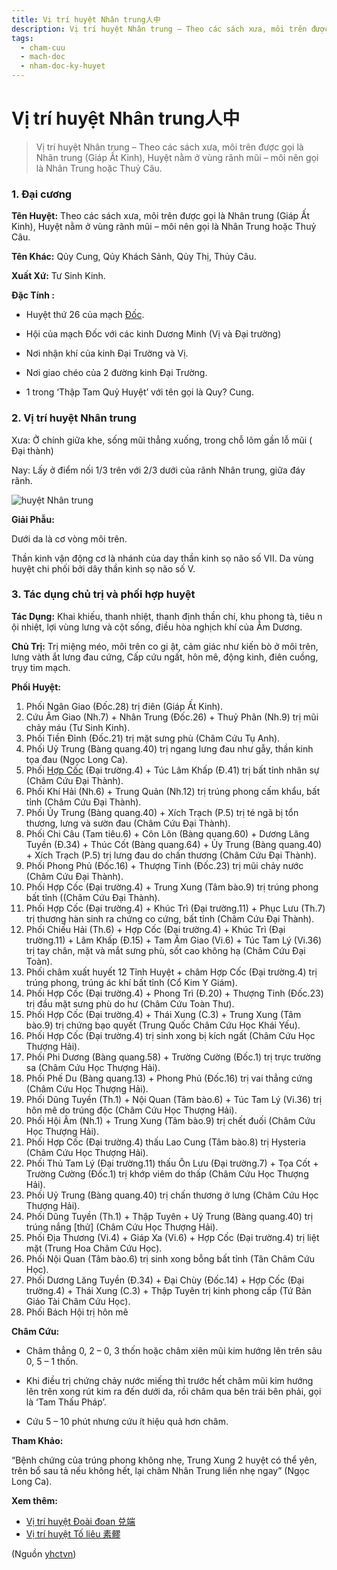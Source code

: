 ```yaml
---
title: Vị trí huyệt Nhân trung人中
description: Vị trí huyệt Nhân trung – Theo các sách xưa, môi trên được gọi là Nhân trung (Giáp Ất Kinh), Huyệt nằm ở vùng rãnh mũi – môi nên gọi là Nhân Trung hoặc Thuỷ Câu.
tags:
  - cham-cuu
  - mach-doc
  - nham-doc-ky-huyet
---
```


# Vị trí huyệt Nhân trung人中 

> Vị trí huyệt Nhân trung – Theo các sách xưa, môi trên được gọi là Nhân trung (Giáp Ất Kinh), Huyệt nằm ở vùng rãnh mũi – môi nên gọi là Nhân Trung hoặc Thuỷ Câu.

### 1. Đại cương

**Tên Huyệt:** Theo các sách xưa, môi trên được gọi là Nhân trung (Giáp Ất Kinh), Huyệt nằm ở vùng rãnh mũi – môi nên gọi là Nhân Trung hoặc Thuỷ Câu.

**Tên Khác:** Qủy Cung, Qủy Khách Sảnh, Qủy Thị, Thủy Câu.

**Xuất Xứ:** Tư Sinh Kinh.

**Đặc Tính :**

+ Huyệt thứ 26 của mạch [Đốc](/yhctvn/dai-cuong-mach-doc/).

+ Hội của mạch Đốc với các kinh Dương Minh (Vị và Đại trường)

+ Nơi nhận khí của kinh Đại Trường và Vị.

+ Nơi giao chéo của 2 đường kinh Đại Trường.

+ 1 trong ‘Thập Tam Quỷ Huyệt’ với tên gọi là Quy? Cung.

### 2. Vị trí huyệt Nhân trung

Xưa: Ở chính giữa khe, sống mũi thẳng xuống, trong chỗ lõm gần lỗ mũi ( Đại thành)

Nay: Lấy ở điểm nối 1/3 trên với 2/3 dưới của rãnh Nhân trung, giữa đáy rãnh.

![huyệt Nhân trung](/imgs/yhctvn/huyet-nhan-trung-300x169.jpg)

**Giải Phẫu:**

Dưới da là cơ vòng môi trên.

Thần kinh vận động cơ là nhánh của day thần kinh sọ não số VII. Da vùng huyệt chi phối bởi dây thần kinh sọ não số V.

### 3. Tác dụng chủ trị và phối hợp huyệt

**Tác Dụng:** Khai khiếu, thanh nhiệt, thanh định thần chí, khu phong tà, tiêu n ội nhiệt, lợi vùng lưng và cột sống, điều hòa nghịch khí của Âm Dương.

**Chủ Trị:** Trị miệng méo, môi trên co gi ật, cảm giác như kiến bò ở môi trên, lưng vàth ắt lưng đau cứng, Cấp cứu ngất, hôn mê, động kinh, điên cuồng, trụy tim mạch.

**Phối Huyệt:**

1. Phối Ngân Giao (Đốc.28) trị điên (Giáp Ất Kinh).
2. Cứu Âm Giao (Nh.7) + Nhân Trung (Đốc.26) + Thuỷ Phân (Nh.9) trị mũi chảy máu (Tư Sinh Kinh).
3. Phối Tiền Đỉnh (Đốc.21) trị mặt sưng phù (Châm Cứu Tụ Anh).
4. Phối Uỷ Trung (Bàng quang.40) trị ngang lưng đau như gẫy, thần kinh tọa đau (Ngọc Long Ca).
5. Phối [Hợp Cốc](/yhctvn/huyet-hop-coc-%e5%90%88-%e8%b0%b7/) (Đại trường.4) + Túc Lâm Khấp (Đ.41) trị bất tỉnh nhân sự (Châm Cứu Đại Thành).
6. Phối Khí Hải (Nh.6) + Trung Quản (Nh.12) trị trúng phong cấm khẩu, bất tỉnh (Châm Cứu Đại Thành).
7. Phối Ủy Trung (Bàng quang.40) + Xích Trạch (P.5) trị té ngã bị tổn thương, lưng và sườn đau (Châm Cứu Đại Thành).
8. Phối Chi Câu (Tam tiêu.6) + Côn Lôn (Bàng quang.60) + Dương Lăng Tuyền (Đ.34) + Thúc Cốt (Bàng quang.64) + Ủy Trung (Bàng quang.40) + Xích Trạch (P.5) trị lưng đau do chấn thương (Châm Cứu Đại Thành).
9. Phối Phong Phủ (Đốc.16) + Thượng Tinh (Đốc.23) trị mũi chảy nước (Châm Cứu Đại Thành).
10. Phối Hợp Cốc (Đại trường.4) + Trung Xung (Tâm bào.9) trị trúng phong bất tỉnh ((Châm Cứu Đại Thành).
11. Phối Hợp Cốc (Đại trường.4) + Khúc Trì (Đại trường.11) + Phục Lưu (Th.7) trị thương hàn sinh ra chứng co cứng, bất tỉnh (Châm Cứu Đại Thành).
12. Phối Chiếu Hải (Th.6) + Hợp Cốc (Đại trường.4) + Khúc Trì (Đại trường.11) + Lâm Khấp (Đ.15) + Tam Âm Giao (Vi.6) + Túc Tam Lý (Vi.36) trị tay chân, mặt và mắt sưng phù, sốt cao không hạ (Châm Cứu Đại Toàn).
13. Phối châm xuất huyết 12 Tỉnh Huyệt + châm Hợp Cốc (Đại trường.4) trị trúng phong, trúng ác khí bất tỉnh (Cổ Kim Y Giám).
14. Phối Hợp Cốc (Đại trường.4) + Phong Trì (Đ.20) + Thượng Tinh (Đốc.23) trị đầu mặt sưng phù do hư (Châm Cứu Toàn Thư).
15. Phối Hợp Cốc (Đại trường.4) + Thái Xung (C.3) + Trung Xung (Tâm bào.9) trị chứng bạo quyết (Trung Quốc Châm Cứu Học Khái Yếu).
16. Phối Hợp Cốc (Đại trường.4) trị sinh xong bị kích ngất (Châm Cứu Học Thượng Hải).
17. Phối Phi Dương (Bàng quang.58) + Trường Cường (Đốc.1) trị trực trường sa (Châm Cứu Học Thượng Hải).
18. Phối Phế Du (Bàng quang.13) + Phong Phủ (Đốc.16) trị vai thẳng cứng (Châm Cứu Học Thượng Hải).
19. Phối Dũng Tuyền (Th.1) + Nội Quan (Tâm bào.6) + Túc Tam Lý (Vi.36) trị hôn mê do trúng độc (Châm Cứu Học Thượng Hải).
20. Phối Hội Âm (Nh.1) + Trung Xung (Tâm bào.9) trị chết đuối (Châm Cứu Học Thượng Hải).
21. Phối Hợp Cốc (Đại trường.4) thấu Lao Cung (Tâm bào.8) trị Hysteria (Châm Cứu Học Thượng Hải).
22. Phối Thủ Tam Lý (Đại trường.11) thấu Ôn Lưu (Đại trường.7) + Tọa Cốt + Trường Cường (Đốc.1) trị khớp viêm do thấp (Châm Cứu Học Thượng Hải).
23. Phối Uỷ Trung (Bàng quang.40) trị chấn thương ở lưng (Châm Cứu Học Thượng Hải).
24. Phối Dũng Tuyền (Th.1) + Thập Tuyên + Uỷ Trung (Bàng quang.40) trị trúng nắng [thử] (Châm Cứu Học Thượng Hải).
25. Phối Địa Thương (Vi.4) + Giáp Xa (Vi.6) + Hợp Cốc (Đại trường.4) trị liệt mặt (Trung Hoa Châm Cứu Học).
26. Phối Nội Quan (Tâm bào.6) trị sinh xong bỗng bất tỉnh (Tân Châm Cứu Học).
27. Phối Dương Lăng Tuyền (Đ.34) + Đại Chùy (Đốc.14) + Hợp Cốc (Đại trường.4) + Thái Xung (C.3) + Thập Tuyên trị kinh phong cấp (Tứ Bản Giáo Tài Châm Cứu Học).
28. Phối Bách Hội trị hôn mê

**Châm Cứu:**

+ Châm thẳng 0, 2 – 0, 3 thốn hoặc châm xiên mũi kim hướng lên trên sâu 0, 5 – 1 thốn.

+ Khi điều trị chứng chảy nước miếng thì trước hết châm mũi kim hướng lên trên xong rút kim ra đến dưới da, rồi châm qua bên trái bên phải, gọi là ‘Tam Thấu Pháp’.

+ Cứu 5 – 10 phút nhưng cứu ít hiệu quả hơn châm.

**Tham Khảo:**

“Bệnh chứng của trúng phong không nhẹ, Trung Xung 2 huyệt có thể yên, trên bổ sau tả nếu không hết, lại châm Nhân Trung liền nhẹ ngay” (Ngọc Long Ca).

**Xem thêm:**

* [Vị trí huyệt Đoài đoan 兑端](/yhctvn/vi-tri-huyet-doai-doan-%e5%85%91%e7%ab%af/)
* [Vị trí huyệt Tố liêu 素髎](/yhctvn/vi-tri-huyet-to-lieu-%e7%b4%a0%e9%ab%8e/)

(Nguồn <a href="https://yhctvn.com/vi-tri-huyet-nhan-trung人中/" target="_blank">yhctvn</a>)
